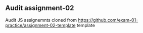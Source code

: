 ## Audit assignment-02 

Audit JS assignemnts cloned from https://github.com/exam-01-practice/assignment-02-template template